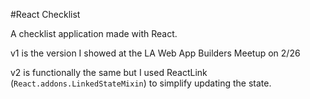 #React Checklist

A checklist application made with React.

v1 is the version I showed at the LA Web App Builders Meetup on 2/26

v2 is functionally the same but I used ReactLink (`React.addons.LinkedStateMixin`) to simplify updating the state.